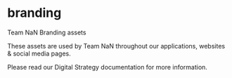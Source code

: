 # branding
Team NaN Branding assets

These assets are used by Team NaN throughout our applications, websites & social media pages.

Please read our Digital Strategy documentation for more information.